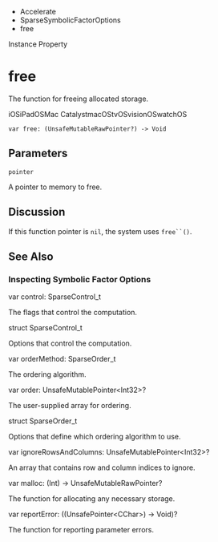 

- Accelerate
- SparseSymbolicFactorOptions
-  free 

Instance Property

# free

The function for freeing allocated storage.

iOSiPadOSMac CatalystmacOStvOSvisionOSwatchOS

``` source
var free: (UnsafeMutableRawPointer?) -> Void
```

## Parameters 

`pointer`  

A pointer to memory to free.

## Discussion

If this function pointer is `nil`, the system uses ``` free``() ```.

## See Also

### Inspecting Symbolic Factor Options

var control: SparseControl_t

The flags that control the computation.

struct SparseControl_t

Options that control the computation.

var orderMethod: SparseOrder_t

The ordering algorithm.

var order: UnsafeMutablePointer&lt;Int32>?

The user-supplied array for ordering.

struct SparseOrder_t

Options that define which ordering algorithm to use.

var ignoreRowsAndColumns: UnsafeMutablePointer&lt;Int32>?

An array that contains row and column indices to ignore.

var malloc: (Int) -> UnsafeMutableRawPointer?

The function for allocating any necessary storage.

var reportError: ((UnsafePointer&lt;CChar>) -> Void)?

The function for reporting parameter errors.

